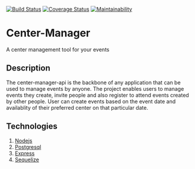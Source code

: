 [![Build Status](https://travis-ci.org/missating/Event-Manager.svg?branch=develop)](https://travis-ci.org/missating/Event-Manager)
[![Coverage Status](https://coveralls.io/repos/github/missating/Event-Manager/badge.svg?branch=develop)](https://coveralls.io/github/missating/Event-Manager?branch=develop)
[![Maintainability](https://api.codeclimate.com/v1/badges/77b397af25b864e5b093/maintainability)](https://codeclimate.com/github/missating/Event-Manager/maintainability)

# Center-Manager
A center management tool for your events

## Description
The center-manager-api is the backbone of any application that can be used to manage events by anyone. The project enables users to manage events they create, invite people and also register to attend events created by other people. User can create events based on the event date and availablity of their preferred center on that particular date.

## Technologies 
 1. [Nodejs](https://nodejs.org/en/)
 1. [Postgresql](https://www.postgresql.org/)
 1. [Express](https://expressjs.com/)
 1. [Sequelize](http://docs.sequelizejs.com/)
